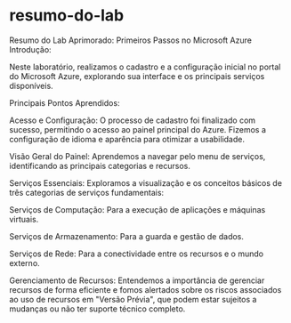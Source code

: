 # resumo-do-lab

Resumo do Lab Aprimorado: Primeiros Passos no Microsoft Azure
Introdução:

Neste laboratório, realizamos o cadastro e a configuração inicial no portal do Microsoft Azure, explorando sua interface e os principais serviços disponíveis.

Principais Pontos Aprendidos:

Acesso e Configuração: O processo de cadastro foi finalizado com sucesso, permitindo o acesso ao painel principal do Azure. Fizemos a configuração de idioma e aparência para otimizar a usabilidade.

Visão Geral do Painel: Aprendemos a navegar pelo menu de serviços, identificando as principais categorias e recursos.

Serviços Essenciais: Exploramos a visualização e os conceitos básicos de três categorias de serviços fundamentais:

Serviços de Computação: Para a execução de aplicações e máquinas virtuais.

Serviços de Armazenamento: Para a guarda e gestão de dados.

Serviços de Rede: Para a conectividade entre os recursos e o mundo externo.

Gerenciamento de Recursos: Entendemos a importância de gerenciar recursos de forma eficiente e fomos alertados sobre os riscos associados ao uso de recursos em "Versão Prévia", que podem estar sujeitos a mudanças ou não ter suporte técnico completo.

